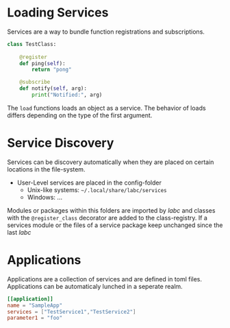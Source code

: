 

# Loading Services

Services are a way to bundle function registrations and subscriptions. 

```python
class TestClass:
    
    @register
    def ping(self):
        return "pong"

    @subscribe
    def notify(self, arg):
        print("Notified:", arg)
```

The `load` functions loads an object as a service. The behavior of loads differs
depending on the type of the first argument.


# Service Discovery
Services can be discovery automatically when they are placed on certain locations
in the file-system. 

* User-Level services are placed in the config-folder
  + Unix-like systems: `~/.local/share/labc/services`
  * Windows: ...
  
Modules or packages within this folders are imported by *labc* and classes with the `@register_class` decorator are added to the class-registry.  If a services module or the files of a service package keep unchanged since the last *labc* 


# Applications

Applications are a collection of services and are defined in toml files. Applications can be automaticaly lunched in a seperate realm.


```toml
[[application]]
name = "SampleApp"
services = ["TestService1","TestService2"]
parameter1 = "foo"
```